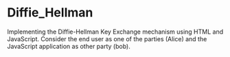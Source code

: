 # Diffie_Hellman

Implementing the Diffie-Hellman Key Exchange mechanism using HTML and JavaScript. Consider the end user as one of the parties (Alice) and the JavaScript application as other party (bob).
